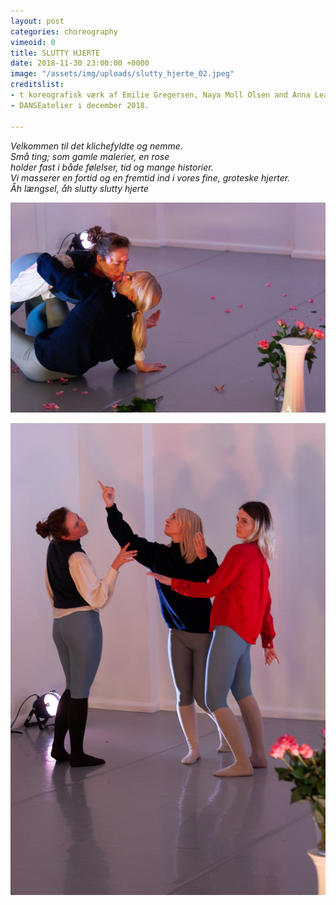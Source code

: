 ```yaml
---
layout: post
categories: choreography
vimeoid: 0
title: SLUTTY HJERTE
date: 2018-11-30 23:00:00 +0000
image: "/assets/img/uploads/slutty_hjerte_02.jpeg"
creditslist:
- t koreografisk værk af Emilie Gregersen, Naya Moll Olsen and Anna Lea Ourø
- DANSEatelier i december 2018. 

---
```

 _Velkommen til det klichefyldte og nemme._  
 _Små ting; som gamle malerier, en rose_  
 _holder fast i både følelser, tid og mange historier.  
 Vi masserer en fortid og en fremtid ind i vores fine, groteske hjerter.  
 Åh længsel, åh slutty slutty hjerte_

![](/assets/img/uploads/slutty_hjerte_01.jpeg)

![](/assets/img/uploads/slutty_hjerte_04.jpeg)
